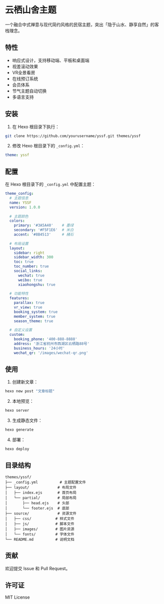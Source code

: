 # 云栖山舍主题

一个融合中式禅意与现代简约风格的民宿主题，突出「隐于山水、静享自然」的客栈理念。

## 特性

- 响应式设计，支持移动端、平板和桌面端
- 视差滚动效果
- VR全景看房
- 在线预订系统
- 会员体系
- 节气主题自动切换
- 多语言支持

## 安装

1. 在 Hexo 根目录下执行：
```bash
git clone https://github.com/yourusername/yssf.git themes/yssf
```

2. 修改 Hexo 根目录下的 `_config.yml`：
```yaml
theme: yssf
```

## 配置

在 Hexo 根目录下的 `_config.yml` 中配置主题：

```yaml
theme_config:
  # 主题信息
  name: YSSF
  version: 1.0.0
  
  # 主题颜色
  colors:
    primary: '#3A5A40'    # 墨绿
    secondary: '#F5F1E6'  # 米白
    accent: '#8B4513'     # 赭石
  
  # 布局设置
  layout:
    sidebar: right
    sidebar_width: 300
    toc: true
    toc_number: true
    social_links:
      wechat: true
      weibo: true
      xiaohongshu: true
  
  # 功能特性
  features:
    parallax: true
    vr_view: true
    booking_system: true
    member_system: true
    season_theme: true
  
  # 自定义设置
  custom:
    booking_phone: '400-888-8888'
    address: '浙江省杭州市西湖区云栖路88号'
    business_hours: '24小时'
    wechat_qr: '/images/wechat-qr.png'
```

## 使用

1. 创建新文章：
```bash
hexo new post "文章标题"
```

2. 本地预览：
```bash
hexo server
```

3. 生成静态文件：
```bash
hexo generate
```

4. 部署：
```bash
hexo deploy
```

## 目录结构

```
themes/yssf/
├── _config.yml          # 主题配置文件
├── layout/             # 布局文件
│   ├── index.ejs       # 首页布局
│   └── partial/        # 局部布局
│       ├── head.ejs    # 头部
│       └── footer.ejs  # 底部
├── source/             # 资源文件
│   ├── css/           # 样式文件
│   ├── js/            # 脚本文件
│   ├── images/        # 图片资源
│   └── fonts/         # 字体文件
└── README.md          # 说明文档
```

## 贡献

欢迎提交 Issue 和 Pull Request。

## 许可证

MIT License 
